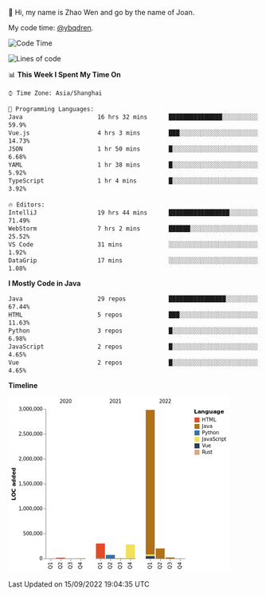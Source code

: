 :wave: Hi, my name is Zhao Wen and go by the name of Joan.

My code time: [@ybqdren](https://wakatime.com/@ybqdren).


<!--START_SECTION:waka-->
![Code Time](http://img.shields.io/badge/Code%20Time-1%2C153%20hrs%2016%20mins-blue)

![Lines of code](https://img.shields.io/badge/From%20Hello%20World%20I%27ve%20Written-4%20Million%20lines%20of%20code-blue)

📊 **This Week I Spent My Time On** 

```text
⌚︎ Time Zone: Asia/Shanghai

💬 Programming Languages: 
Java                     16 hrs 32 mins      ███████████████░░░░░░░░░░   59.9% 
Vue.js                   4 hrs 3 mins        ███░░░░░░░░░░░░░░░░░░░░░░   14.73% 
JSON                     1 hr 50 mins        █░░░░░░░░░░░░░░░░░░░░░░░░   6.68% 
YAML                     1 hr 38 mins        █░░░░░░░░░░░░░░░░░░░░░░░░   5.92% 
TypeScript               1 hr 4 mins         █░░░░░░░░░░░░░░░░░░░░░░░░   3.92%

🔥 Editors: 
IntelliJ                 19 hrs 44 mins      █████████████████░░░░░░░░   71.49% 
WebStorm                 7 hrs 2 mins        ██████░░░░░░░░░░░░░░░░░░░   25.52% 
VS Code                  31 mins             ░░░░░░░░░░░░░░░░░░░░░░░░░   1.92% 
DataGrip                 17 mins             ░░░░░░░░░░░░░░░░░░░░░░░░░   1.08%

```

**I Mostly Code in Java** 

```text
Java                     29 repos            ████████████████░░░░░░░░░   67.44% 
HTML                     5 repos             ███░░░░░░░░░░░░░░░░░░░░░░   11.63% 
Python                   3 repos             █░░░░░░░░░░░░░░░░░░░░░░░░   6.98% 
JavaScript               2 repos             █░░░░░░░░░░░░░░░░░░░░░░░░   4.65% 
Vue                      2 repos             █░░░░░░░░░░░░░░░░░░░░░░░░   4.65%

```


**Timeline**

![Chart not found](https://raw.githubusercontent.com/ybqdren/ybqdren/main/charts/bar_graph.png) 


 Last Updated on 15/09/2022 19:04:35 UTC
<!--END_SECTION:waka-->

